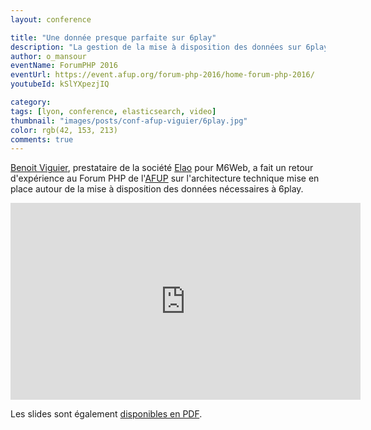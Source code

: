 ```yaml
---
layout: conference

title: "Une donnée presque parfaite sur 6play"
description: "La gestion de la mise à disposition des données sur 6play"
author: o_mansour 
eventName: ForumPHP 2016
eventUrl: https://event.afup.org/forum-php-2016/home-forum-php-2016/
youtubeId: kSlYXpezjIQ

category:
tags: [lyon, conference, elasticsearch, video]
thumbnail: "images/posts/conf-afup-viguier/6play.jpg"
color: rgb(42, 153, 213)
comments: true
---
```


[Benoit Viguier](https://twitter.com/b_viguier), prestataire de la société [Elao](https://www.elao.com) pour M6Web, a fait un retour d'expérience au Forum PHP de l'[AFUP](https://www.afup.org) sur l'architecture technique mise en place autour de la mise à  disposition des données nécessaires à 6play.

<iframe width="560" height="315" src="https://www.youtube.com/embed/kSlYXpezjIQ" frameborder="0" allowfullscreen></iframe>

Les slides sont également [disponibles en PDF](https://b-viguier.github.io/downloads/talks/ForumPhp-Une-Donne%CC%81e-Presque-Parfaite.pdf).
